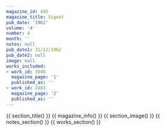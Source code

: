 ```yaml
---
magazine_id: 445
magazine_title: Signet
pub_date: '1962'
volume: '4'
number: 4
month: ''
notes: null
pub_date1: 31/12/1962
pub_date2: null
image: null
works_included:
- work_id: 3046
  magazine_page: '1'
  published_as: ''
- work_id: 2403
  magazine_page: '2'
  published_as: ''
---
```


{{ section_title() }}
{{ magazine_info() }}
{{ section_image() }}
{{ notes_section() }}
{{ works_section() }}
